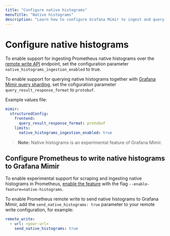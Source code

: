 ```yaml
---
title: "Configure native histograms"
menuTitle: "Native histograms"
description: "Learn how to configure Grafana Mimir to ingest and query native histograms."
---
```


# Configure native histograms

To enable support for ingesting Prometheus native histograms over the [remote write API](/docs/mimir/v2.7.x/references/http-api/#remote-write) endpoint, set the configuration parameter `native_histograms_ingestion_enabled` to true.

To enable support for querying native histograms together with [Grafana Mimir query sharding](/docs/mimir/v2.7.x/operators-guide/architecture/query-sharding/), set the cofiguration parameter `query_result_response_format` to `protobuf`.

Example values file:

```yaml
mimir:
  structuredConfig:
    frontend:
      query_result_response_format: protobuf
    limits:
      native_histograms_ingestion_enabled: true
```

> **Note:** Native histograms is an experimental feature of Grafana Mimir.

## Configure Prometheus to write native histograms to Grafana Mimir

To enable experimental support for scraping and ingesting native histograms in Prometheus, [enable the feature](https://prometheus.io/docs/prometheus/latest/feature_flags/#native-histograms) with the flag `--enable-feature=native-histograms`.

To enable Prometheus remote write to send native histograms to Grafana Mimir, add the `send_native_histograms: true` parameter to your remote write configuration, for example:

```yaml
remote_write:
  - url: <your-url>
    send_native_histograms: true
```
